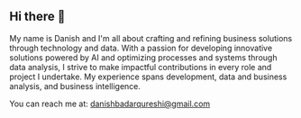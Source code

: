 ## Hi there 👋

My name is Danish and I'm all about crafting and refining business solutions through technology and data. With a passion for developing innovative solutions powered by AI and optimizing processes and systems through data analysis, I strive to make impactful contributions in every role and project I undertake. My experience spans development, data and business analysis, and business intelligence.

You can reach me at: danishbadarqureshi@gmail.com

<!--
**danishbq/danishbq** is a ✨ _special_ ✨ repository because its `README.md` (this file) appears on your GitHub profile.

Here are some ideas to get you started:

- 🔭 I’m currently working on ...
- 🌱 I’m currently learning ...
- 👯 I’m looking to collaborate on ...
- 🤔 I’m looking for help with ...
- 💬 Ask me about ...
- 📫 How to reach me: ...
- 😄 Pronouns: ...
- ⚡ Fun fact: ...
-->
